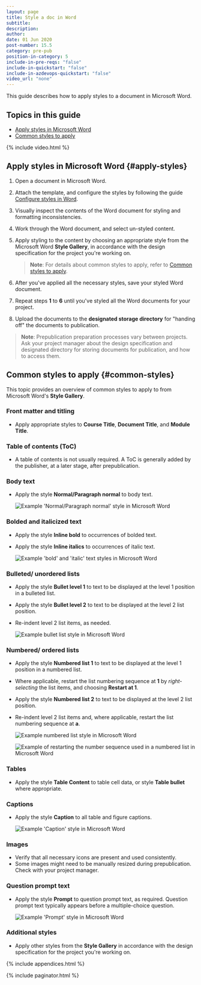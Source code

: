 ```yaml
---
layout: page
title: Style a doc in Word
subtitle:
description:
author:
date: 01 Jun 2020
post-number: 15.5
category: pre-pub
position-in-category: 5
include-in-pre-reqs: "false"
include-in-quickstart: "false"
include-in-azdevops-quickstart: "false"
video_url: "none"
---
```


This guide describes how to apply styles to a document in Microsoft Word.

## Topics in this guide

- [Apply styles in Microsoft Word](#apply-styles)
- [Common styles to apply](#common-styles)

{% include video.html %}

## Apply styles in Microsoft Word {#apply-styles}

1. Open a document in Microsoft Word.

2. Attach the template, and configure the styles by following the guide [Configure styles in Word]({{site.baseurl}}/pre-pub/config-styles.html).

3. Visually inspect the contents of the Word document for styling and formatting inconsistencies.

4. Work through the Word document, and select un-styled content.

5. Apply styling to the content by choosing an appropriate style from the Microsoft Word **Style Gallery**, in accordance with the design specification for the project you're working on.

    > **Note**: For details about common styles to apply, refer to [Common styles to apply](#commont-styles).
    >

6. After you've applied all the necessary styles, save your styled Word document.

7. Repeat steps **1** to **6** until you've styled all the Word documents for your project.

8. Upload the documents to the **designated storage directory** for "handing off" the documents to publication.

> **Note**: Prepublication preparation processes vary between projects. Ask your project manager about the design specification and designated directory for storing documents for publication, and how to access them.
>

## Common styles to apply {#common-styles}

This topic provides an overview of common styles to apply to from Microsoft Word's **Style Gallery**.

### Front matter and titling

- Apply appropriate styles to **Course Title**, **Document Title**, and **Module Title**.

### Table of contents (ToC)

- A table of contents is not usually required. A ToC is generally added by the publisher, at a later stage, after prepublication.

### Body text

- Apply the style **Normal/Paragraph normal** to body text.

    ![Example 'Normal/Paragraph normal' style in Microsoft Word](../assets/images/15-pre-pub/apply-styles/body-text-001.png)

### Bolded and italicized text

- Apply the style **Inline bold** to occurrences of bolded text.
- Apply the style **Inline italics** to occurrences of italic text.
  
    ![Example 'bold' and 'italic' text styles in Microsoft Word](../assets/images/15-pre-pub/apply-styles/bold-text-002.png)

### Bulleted/ unordered lists

- Apply the style **Bullet level 1** to text to be displayed at the level 1 position in a bulleted list.
- Apply the style **Bullet level 2** to text to be displayed at the level 2 list position.
- Re-indent level 2 list items, as needed.

    ![Example bullet list style in Microsoft Word](../assets/images/15-pre-pub/apply-styles/bullet-list-003.png)

### Numbered/ ordered lists

- Apply the style **Numbered list 1** to text to be displayed at the level 1 position in a numbered list.
- Where applicable, restart the list numbering sequence at **1** by *right-selecting* the list items, and choosing **Restart at 1**.
- Apply the style **Numbered list 2** to text to be displayed at the level 2 list position.
- Re-indent level 2 list items and, where applicable, restart the list numbering sequence at **a**.

    ![Example numbered list style in Microsoft Word](../assets/images/15-pre-pub/apply-styles/number-list-004a.png)

    ![Example of restarting the number sequence used in a numbered list in Microsoft Word](../assets/images/15-pre-pub/apply-styles/number-list-004b.png)

### Tables

- Apply the style **Table Content** to table cell data, or style **Table bullet** where appropriate.

### Captions

- Apply the style **Caption** to all table and figure captions.

    ![Example 'Caption' style in Microsoft Word](../assets/images/15-pre-pub/apply-styles/captions-005.png)

### Images

- Verify that all necessary icons are present and used consistently.
- Some images might need to be manually resized during prepublication. Check with your project manager.

### Question prompt text

- Apply the style **Prompt** to question prompt text, as required. Question prompt text typically appears before a multiple-choice question.

    ![Example 'Prompt' style in Microsoft Word](../assets/images/15-pre-pub/apply-styles/prompt-006.png)

### Additional styles

- Apply other styles from the **Style Gallery** in accordance with the design specification for the project you're working on.

{% include appendices.html %}

{% include paginator.html %}
